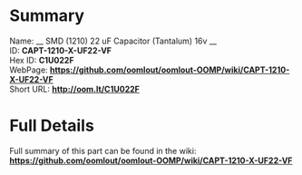 
Summary
=================
  
Name: __ SMD (1210) 22 uF Capacitor (Tantalum) 16v __    
ID: __CAPT-1210-X-UF22-VF__   
Hex ID: __C1U022F__   
WebPage: __https://github.com/oomlout/oomlout-OOMP/wiki/CAPT-1210-X-UF22-VF__   
Short URL: __http://oom.lt/C1U022F__   

Full Details
==========================
Full summary of this part can be found in the wiki:   
__https://github.com/oomlout/oomlout-OOMP/wiki/CAPT-1210-X-UF22-VF__    

